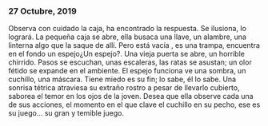 ###  27 Octubre, 2019

Observa con cuidado la caja, ha encontrado la respuesta. Se ilusiona, lo logrará. La pequeña caja se abre, ella busaca una llave, un alambre, una linterna algo que la saque de allí. Pero está vacía , es una trampa, encuentra en el fondo un espejo¿Un espejo?. Una vieja puerta se abre, un horrible chirrido. Pasos se escuchan, unas escaleras, las ratas se asustan; un olor fétido se expande en el ambiente. El espejo funciona ve una sombra, un cuchillo, una máscara. Tiene miedo es su fin; lo sabe, él lo sabe. Una sonrisa tétrica atraviesa su extraño rostro a pesar de llevarlo cubierto, saborea el temor en los ojos de la joven. Desea que ella observe cada una de sus acciones, el momento en el que clave el cuchillo en su pecho, ese es su juego... su gran y temible juego.
